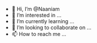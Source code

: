 - 👋 Hi, I’m @Naaniam
- 👀 I’m interested in ...
- 🌱 I’m currently learning ...
- 💞️ I’m looking to collaborate on ...
- 📫 How to reach me ...

<!---
Naaniam/Naaniam is a ✨ special ✨ repository because its `README.md` (this file) appears on your GitHub profile.
You can click the Preview link to take a look at your changes.
--->
